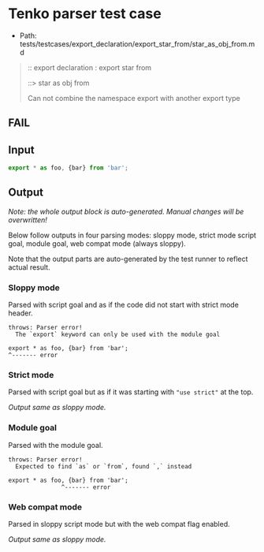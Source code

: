 # Tenko parser test case

- Path: tests/testcases/export_declaration/export_star_from/star_as_obj_from.md

> :: export declaration : export star from
>
> ::> star as obj from
>
> Can not combine the namespace export with another export type

## FAIL

## Input

`````js
export * as foo, {bar} from 'bar';
`````

## Output

_Note: the whole output block is auto-generated. Manual changes will be overwritten!_

Below follow outputs in four parsing modes: sloppy mode, strict mode script goal, module goal, web compat mode (always sloppy).

Note that the output parts are auto-generated by the test runner to reflect actual result.

### Sloppy mode

Parsed with script goal and as if the code did not start with strict mode header.

`````
throws: Parser error!
  The `export` keyword can only be used with the module goal

export * as foo, {bar} from 'bar';
^------- error
`````

### Strict mode

Parsed with script goal but as if it was starting with `"use strict"` at the top.

_Output same as sloppy mode._

### Module goal

Parsed with the module goal.

`````
throws: Parser error!
  Expected to find `as` or `from`, found `,` instead

export * as foo, {bar} from 'bar';
               ^------- error
`````


### Web compat mode

Parsed in sloppy script mode but with the web compat flag enabled.

_Output same as sloppy mode._
